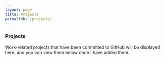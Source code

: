 ```yaml
---
layout: page
title: Projects
permalink: /projects/
---
```


### Projects

Work-related projects that have been committed to GitHub will be displayed here, and you can view them below once I have added them.